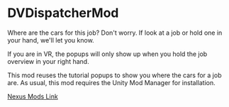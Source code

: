 # DVDispatcherMod
Where are the cars for this job? Don't worry. If look at a job or hold one in your hand, we'll let you know.

If you are in VR, the popups will only show up when you hold the job overview in your right hand.

This mod reuses the tutorial popups to show you where the cars for a job are. As usual, this mod requires the Unity Mod Manager for installation.

[Nexus Mods Link](https://www.nexusmods.com/derailvalley/mods/743/)
